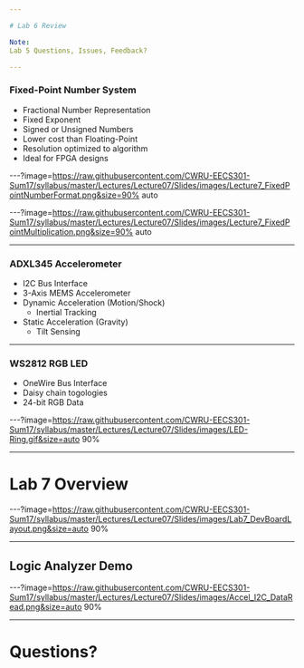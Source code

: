 ```yaml
---

# Lab 6 Review

Note:
Lab 5 Questions, Issues, Feedback?

---
```


### Fixed-Point Number System

* Fractional Number Representation
* Fixed Exponent
* Signed or Unsigned Numbers
* Lower cost than Floating-Point
* Resolution optimized to algorithm
* Ideal for FPGA designs

---?image=https://raw.githubusercontent.com/CWRU-EECS301-Sum17/syllabus/master/Lectures/Lecture07/Slides/images/Lecture7_FixedPointNumberFormat.png&size=90% auto

---?image=https://raw.githubusercontent.com/CWRU-EECS301-Sum17/syllabus/master/Lectures/Lecture07/Slides/images/Lecture7_FixedPointMultiplication.png&size=90% auto

---

### ADXL345 Accelerometer

* I2C Bus Interface
* 3-Axis MEMS Accelerometer
* Dynamic Acceleration (Motion/Shock)
	* Inertial Tracking
* Static Acceleration (Gravity)
	* Tilt Sensing

---

### WS2812 RGB LED

* OneWire Bus Interface
* Daisy chain togologies
* 24-bit RGB Data

---?image=https://raw.githubusercontent.com/CWRU-EECS301-Sum17/syllabus/master/Lectures/Lecture07/Slides/images/LED-Ring.gif&size=auto 90%

---

# Lab 7 Overview

---?image=https://raw.githubusercontent.com/CWRU-EECS301-Sum17/syllabus/master/Lectures/Lecture07/Slides/images/Lab7_DevBoardLayout.png&size=auto 90%

---

## Logic Analyzer Demo

---?image=https://raw.githubusercontent.com/CWRU-EECS301-Sum17/syllabus/master/Lectures/Lecture07/Slides/images/Accel_I2C_DataRead.png&size=auto 90%

---

# Questions?
